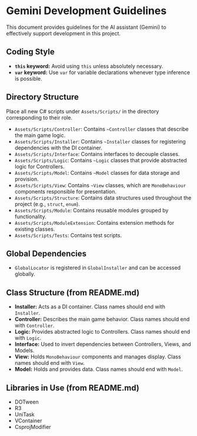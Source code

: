 # Gemini Development Guidelines

This document provides guidelines for the AI assistant (Gemini) to effectively support development in this project.

## Coding Style

- **`this` keyword:** Avoid using `this` unless absolutely necessary.
- **`var` keyword:** Use `var` for variable declarations whenever type inference is possible.

## Directory Structure

Place all new C# scripts under `Assets/Scripts/` in the directory corresponding to their role.

- `Assets/Scripts/Controller`: Contains `~Controller` classes that describe the main game logic.
- `Assets/Scripts/Installer`: Contains `~Installer` classes for registering dependencies with the DI container.
- `Assets/Scripts/Interface`: Contains interfaces to decouple classes.
- `Assets/Scripts/Logic`: Contains `~Logic` classes that provide abstracted logic for Controllers.
- `Assets/Scripts/Model`: Contains `~Model` classes for data storage and provision.
- `Assets/Scripts/View`: Contains `~View` classes, which are `MonoBehaviour` components responsible for presentation.
- `Assets/Scripts/Structure`: Contains data structures used throughout the project (e.g., `struct`, `enum`).
- `Assets/Scripts/Module`: Contains reusable modules grouped by functionality.
- `Assets/Scripts/ModuleExtension`: Contains extension methods for existing classes.
- `Assets/Scripts/Tests`: Contains test scripts.

## Global Dependencies

- `GlobalLocator` is registered in `GlobalInstaller` and can be accessed globally.

## Class Structure (from README.md)

- **Installer:** Acts as a DI container. Class names should end with `Installer`.
- **Controller:** Describes the main game behavior. Class names should end with `Controller`.
- **Logic:** Provides abstracted logic to Controllers. Class names should end with `Logic`.
- **Interface:** Used to invert dependencies between Controllers, Views, and Models.
- **View:** Holds `MonoBehaviour` components and manages display. Class names should end with `View`.
- **Model:** Holds and provides data. Class names should end with `Model`.

## Libraries in Use (from README.md)

- DOTween
- R3
- UniTask
- VContainer
- CsprojModifier
